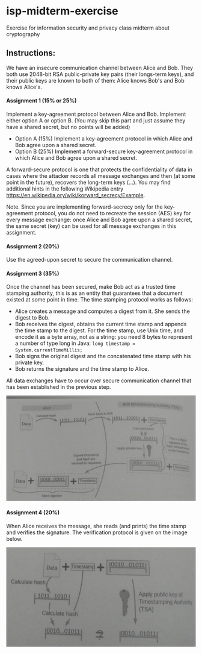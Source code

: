 # isp-midterm-exercise
Exercise for information security and privacy class midterm about cryptography

## Instructions:

We have an insecure communication channel between Alice and Bob. They both use 2048-bit RSA public-private key pairs
(their longs-term keys), and their public keys are known to both of them: Alice knows Bob's and Bob knows Alice's.

#### Assignment 1 (15% or 25%)

Implement a key-agreement protocol between Alice and Bob. Implement either option A or option B.
(You may skip this part and just assume they have a shared secret, but no points will be added)

- Option A (15%) Implement a key-agreement protocol in which Alice and Bob agree upon a shared secret.
- Option B (25%) Implement a forward-secure key-agreement protocol in which Alice and Bob agree upon a shared secret.

A forward-secure protocol is one that protects the confidentiality of data in cases where the attacker records all
message exchanges and then (at some point in the future), recovers the long-term keys (...). You may find
additional hints in the following Wikipedia entry https://en.wikipedia.ory/wiki/korward_secrecy/Example.

Note. Since you are implementing forward-secrecy only for the key-agreement protocol, you do not need to
recreate the session (AES) key for every message exchange: once Alice and Bob agree upon a shared secret, the
same secret (key) can be used for all message exchanges in this assignment.

#### Assignment 2 (20%)

Use the agreed-upon secret to secure the communication channel.

#### Assignment 3 (35%)

Once the channel has been secured, make Bob act as a trusted time stamping authority, this is as an entity that
guarantees that a document existed at some point in time. The time stamping protocol works as follows:

- Alice creates a message and computes a digest from it. She sends the digest to Bob.
- Bob receives the digest, obtains the current time stamp and appends the time stamp to the digest. 
For the time stamp, use Unix time, and encode it as a byte array, not as a string: 
you need 8 bytes to represent a number of type long in Java: `long timestamp = System.currentTimeMillis;`
- Bob signs the original digest and the concatenated time stamp with his private key.
- Bob returns the signature and the time stamp to Alice.

All data exchanges have to occur over secure communication channel that has been established in the previous step.

![assignment 3 scheme](./static/3.png)

#### Assignment 4 (20%)

When Alice receives the message, she reads (and prints) the time stamp and verifies the signature. 
The verification protocol is given on the image below.

![assignment 4 scheme](./static/4.png)
